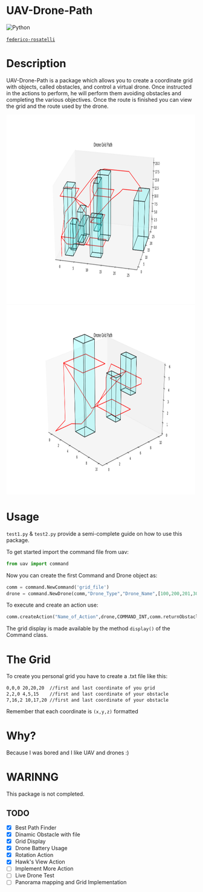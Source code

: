 # UAV-Drone-Path

![Python](https://img.shields.io/badge/python-3670A0?style=for-the-badge&logo=python&logoColor=ffdd54)

[`federico-rosatelli`](https://github.com/federico-rosatelli)

# Description
UAV-Drone-Path is a package which allows you to create a coordinate grid with objects, called obstacles, and control a virtual drone. Once instructed in the actions to perform, he will perform them avoiding obstacles and completing the various objectives. Once the route is finished you can view the grid and the route used by the drone.

<img src="img/Figure_1.png"  width="500" height="500" alt="test1 output">
<img src="img/Figure_2.png"  width="500" height="500" alt="test2 output">

# Usage
`test1.py` & `test2.py` provide a semi-complete guide on how to use this package.

To get started import the command file from uav:
```python
from uav import command
```

Now you can create the first Command and Drone object as:
```python
comm = command.NewCommand('grid_file')
drone = command.NewDrone(comm,"Drone_Type","Drone_Name",[100,200,201,300],100)
```

To execute and create an action use:
```python
comm.createAction("Name_of_Action",drone,COMMAND_INT,comm.returnObstacle(OBSTACLE_NUM),HEIGHT_INT)
```

The grid display is made available by the method `display()` of the Command class.

# The Grid
To create you personal grid you have to create a .txt file like this:
```
0,0,0 20,20,20  //first and last coordinate of you grid
2,2,0 4,5,15    //first and last coordinate of your obstacle
7,16,2 10,17,20 //first and last coordinate of your obstacle
```
Remember that each coordinate is `(x,y,z)` formatted

# Why?
Because I was bored and I like UAV and drones :)

# WARINNG
This package is not completed.

## TODO
- [x] Best Path Finder
- [x] Dinamic Obstacle with file
- [x] Grid Display
- [x] Drone Battery Usage
- [x] Rotation Action
- [x] Hawk's View Action
- [ ] Implement More Action
- [ ] Live Drone Test
- [ ] Panorama mapping and Grid Implementation
